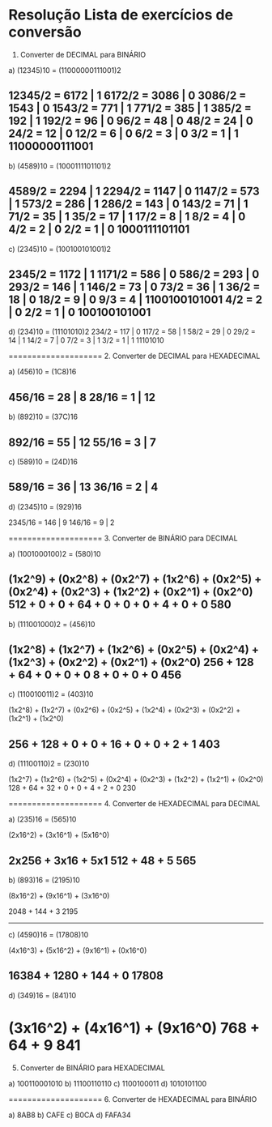 # Resolução Lista de exercícios de conversão

1. Converter de DECIMAL para BINÁRIO

a) (12345)10 = (11000000111001)2

12345/2 = 6172 | 1
6172/2 = 3086 | 0
3086/2 = 1543 | 0
1543/2 = 771 | 1
771/2 = 385 | 1
385/2 = 192 | 1
192/2 = 96 | 0
96/2 = 48 | 0
48/2 = 24 | 0
24/2 = 12 | 0
12/2 = 6 | 0
6/2 = 3 | 0
3/2 = 1 | 1
11000000111001
---
b) (4589)10 = (1000111101101)2

4589/2 = 2294 | 1
2294/2 = 1147 | 0
1147/2 = 573 | 1
573/2 = 286 | 1
286/2 = 143 | 0
143/2 = 71 | 1
71/2 = 35 | 1
35/2 = 17 | 1
17/2 = 8 | 1
8/2 = 4 | 0
4/2 = 2 | 0
2/2 = 1 | 0
1000111101101
---
c) (2345)10 = (100100101001)2

2345/2 = 1172 | 1
1171/2 = 586 | 0
586/2 = 293 | 0
293/2 = 146 | 1
146/2 = 73 | 0
73/2 = 36 | 1
36/2 = 18 | 0
18/2 = 9 | 0
9/3 = 4 | 1100100101001
4/2 = 2 | 0
2/2 = 1 | 0
100100101001
---
d) (234)10  = (11101010)2
234/2 = 117 | 0
117/2 = 58 | 1
58/2 = 29 | 0
29/2 = 14 | 1
14/2 = 7 | 0
7/2 = 3 | 1
3/2 = 1 | 1
11101010

====================
2. Converter de DECIMAL para HEXADECIMAL

a) (456)10 = (1C8)16

456/16 = 28 | 8
28/16 = 1 | 12
---
b) (892)10 = (37C)16

892/16 = 55 | 12
55/16 = 3 | 7
---
c) (589)10 = (24D)16

589/16 = 36 | 13
36/16 = 2 | 4
---
d) (2345)10 = (929)16

2345/16 = 146 | 9
146/16 = 9 | 2

====================
3. Converter de BINÁRIO para DECIMAL

a) (1001000100)2 = (580)10

(1x2^9) + (0x2^8) + (0x2^7) + (1x2^6) + (0x2^5) + (0x2^4) + (0x2^3) + (1x2^2) + (0x2^1) + (0x2^0)
512 + 0 + 0 + 64 + 0 + 0 + 0 + 4 + 0 + 0
580
---
b) (111001000)2 = (456)10

(1x2^8) + (1x2^7) + (1x2^6) + (0x2^5) + (0x2^4) + (1x2^3) + (0x2^2) + (0x2^1) + (0x2^0)
256 + 128 + 64 + 0 + 0 + 0 8 + 0 + 0 + 0
456
---
c) (110010011)2 = (403)10

(1x2^8) + (1x2^7) + (0x2^6) + (0x2^5) + (1x2^4) + (0x2^3) + (0x2^2) + (1x2^1) + (1x2^0)

256 + 128 + 0 + 0 + 16 + 0 + 0 + 2 + 1
403
---
d) (11100110)2 = (230)10

(1x2^7) + (1x2^6) + (1x2^5) + (0x2^4) + (0x2^3) + (1x2^2) + (1x2^1) + (0x2^0)
128 + 64 + 32 + 0 + 0 + 4 + 2 + 0
230

====================
4. Converter de HEXADECIMAL para DECIMAL

a) (235)16 = (565)10

(2x16^2) + (3x16^1) + (5x16^0)

2x256 + 3x16 + 5x1
512 + 48 + 5
565
---
b) (893)16 = (2195)10

(8x16^2) + (9x16^1) + (3x16^0)

2048 + 144 + 3
2195

---
c) (4590)16 = (17808)10

(4x16^3) + (5x16^2) + (9x16^1) + (0x16^0)

16384 + 1280 + 144 + 0
17808
---
d) (349)16 = (841)10

(3x16^2) + (4x16^1) + (9x16^0)
768 + 64 + 9
841
====================
5. Converter de BINÁRIO para HEXADECIMAL

a) 100110001010
b) 11100110110
c) 1100100011
d) 1010101100

====================
6. Converter de HEXADECIMAL para BINÁRIO

a) 8AB8
b) CAFE
c) B0CA
d) FAFA34
